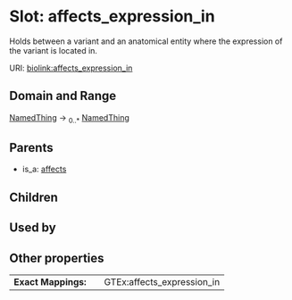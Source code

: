 
# Slot: affects_expression_in


Holds between a variant and an anatomical entity where the expression of the variant is located in.

URI: [biolink:affects_expression_in](https://w3id.org/biolink/vocab/affects_expression_in)


## Domain and Range

[NamedThing](NamedThing.md) ->  <sub>0..*</sub> [NamedThing](NamedThing.md)

## Parents

 *  is_a: [affects](affects.md)

## Children


## Used by


## Other properties

|  |  |  |
| --- | --- | --- |
| **Exact Mappings:** | | GTEx:affects_expression_in |

